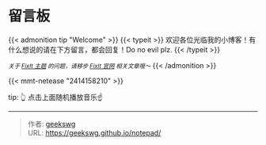 # 留言板

{{< admonition tip "Welcome" >}}
{{< typeit >}}
 欢迎各位光临我的小博客！有什么想说的请在下方留言，都会回复！Do no evil plz.
{{< /typeit >}}

<small>*关于 [FixIt 主题](https://github.com/hugo-fixit/FixIt) 的问题，请移步 [FixIt 官网](https://fixit.lruihao.cn) 相关文章哦～*</small>
{{< /admonition >}}

<!-- 
{{< details "来自 [网易云歌单](https://music.163.com/#/playlist?id=2414158210)" true >}}
{{< music server="netease" type="playlist" id="2414158210" loop="all" list-folded=false autoplay=true volume="0.2" >}} 
{{< /details >}}

{{< random-comment >}}  
-->
{{< mmt-netease "2414158210" >}}

tip: 👆 点击上面随机播放音乐☝️




---

> 作者: [geekswg](https://geekswg.github.io)  
> URL: https://geekswg.github.io/notepad/  

